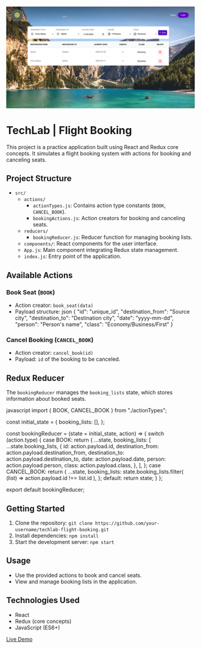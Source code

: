 ![Alt text](image.png)

# TechLab | Flight Booking

This project is a practice application built using React and Redux core
concepts. It simulates a flight booking system with actions for booking and
canceling seats.

## Project Structure

- `src/`
     - `actions/`
          - `actionTypes.js`: Contains action type constants (`BOOK`,
            `CANCEL_BOOK`).
          - `bookingActions.js`: Action creators for booking and canceling
            seats.
     - `reducers/`
          - `bookingReducer.js`: Reducer function for managing booking lists.
     - `components/`: React components for the user interface.
     - `App.js`: Main component integrating Redux state management.
     - `index.js`: Entry point of the application.

## Available Actions

### Book Seat (`BOOK`)

- Action creator: `book_seat(data)`
- Payload structure: json { "id": "unique_id", "destination_from": "Source
  city", "destination_to": "Destination city", "date": "yyyy-mm-dd", "person":
  "Person's name", "class": "Economy/Business/First" }

### Cancel Booking (`CANCEL_BOOK`)

- Action creator: `cancel_book(id)`
- Payload: `id` of the booking to be canceled.

## Redux Reducer

The `bookingReducer` manages the `booking_lists` state, which stores information
about booked seats.

javascript import { BOOK, CANCEL_BOOK } from "./actionTypes";

const initial_state = { booking_lists: [], };

const bookingReducer = (state = initial_state, action) => { switch (action.type)
{ case BOOK: return { ...state, booking_lists: [ ...state.booking_lists, { id:
action.payload.id, destination_from: action.payload.destination_from,
destination_to: action.payload.destination_to, date: action.payload.date,
person: action.payload.person, class: action.payload.class, }, ], }; case
CANCEL_BOOK: return { ...state, booking_lists: state.booking_lists.filter(
(list) => action.payload.id !== list.id ), }; default: return state; } };

export default bookingReducer;

## Getting Started

1. Clone the repository:
   `git clone https://github.com/your-username/techlab-flight-booking.git`
2. Install dependencies: `npm install`
3. Start the development server: `npm start`

## Usage

- Use the provided actions to book and cancel seats.
- View and manage booking lists in the application.

## Technologies Used

- React
- Redux (core concepts)
- JavaScript (ES6+)

[Live Demo](https://your-live-demo-url.com)

